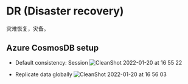 # DR (Disaster recovery)

灾难恢复，灾备。

## Azure CosmosDB setup

* Default consistency: Session
![CleanShot 2022-01-20 at 16 55 22](https://user-images.githubusercontent.com/17308201/150296816-4173e492-997c-4ce8-9167-275cdeb60e19.jpg)

* Replicate data globally
![CleanShot 2022-01-20 at 16 56 03](https://user-images.githubusercontent.com/17308201/150296843-8d9f7d8b-fc1b-4faa-aa9b-b1413ebeab9f.jpg)
